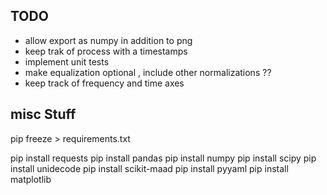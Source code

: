## TODO
*   allow export as numpy in addition to png
*   keep trak of process with a timestamps
*   implement unit tests
*   make equalization optional , include other normalizations ??
*   keep track of frequency and time axes 

## misc Stuff

pip freeze > requirements.txt 

pip install requests 
pip install pandas
pip install numpy
pip install scipy
pip install unidecode
pip install scikit-maad
pip install pyyaml
pip install matplotlib












